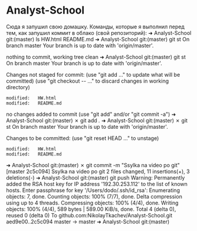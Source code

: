 # Analyst-School
Сюда я запушил свою домашку.
Команды, которые я выполнил перед тем, как запушил коммит в облако (свой репозиторий):
➜  Analyst-School git:(master) ls
HW.html   README.md
➜  Analyst-School git:(master) git st
On branch master
Your branch is up to date with 'origin/master'.

nothing to commit, working tree clean
➜  Analyst-School git:(master) git st
On branch master
Your branch is up to date with 'origin/master'.

Changes not staged for commit:
  (use "git add <file>..." to update what will be committed)
  (use "git checkout -- <file>..." to discard changes in working directory)

	modified:   HW.html
	modified:   README.md

no changes added to commit (use "git add" and/or "git commit -a")
➜  Analyst-School git:(master) ✗ git add *.*
➜  Analyst-School git:(master) ✗ git st
On branch master
Your branch is up to date with 'origin/master'.

Changes to be committed:
  (use "git reset HEAD <file>..." to unstage)

	modified:   HW.html
	modified:   README.md

➜  Analyst-School git:(master) ✗ git commit -m "Ssylka na video po git"
[master 2c5c094] Ssylka na video po git
 2 files changed, 11 insertions(+), 3 deletions(-)
➜  Analyst-School git:(master) git push
Warning: Permanently added the RSA host key for IP address '192.30.253.112' to the list of known hosts.
Enter passphrase for key '/Users/dodo/.ssh/id_rsa':
Enumerating objects: 7, done.
Counting objects: 100% (7/7), done.
Delta compression using up to 4 threads.
Compressing objects: 100% (4/4), done.
Writing objects: 100% (4/4), 589 bytes | 589.00 KiB/s, done.
Total 4 (delta 0), reused 0 (delta 0)
To github.com:NikolayTkachev/Analyst-School.git
   aed9e00..2c5c094  master -> master
➜  Analyst-School git:(master)
